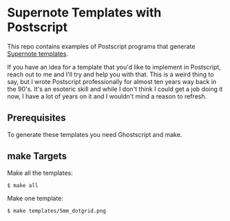 # Supernote Templates with Postscript

This repo contains examples of Postscript programs that generate [Supernote templates](https://supernote-templates.mostlyuseful.tech).

If you have an idea for a template that you'd like to implement in Postscript, reach out to me and I'll try and help you with that.  This is a weird thing to say, but I wrote Postscript professionally for almost ten years way back in the 90's.  It's an esoteric skill and while I don't think I could get a job doing it now, I have a lot of years on it and I wouldn't mind a reason to refresh.

## Prerequisites

To generate these templates you need Ghostscript and make.

## make Targets

Make all the templates:

`$ make all`

Make one template:

`$ make templates/5mm_dotgrid.png`
